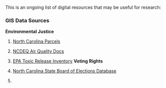 This is an ongoing list of digital resources that may be useful for research:

### GIS Data Sources
**Environmental Justice**
1. [North Carolina Parcels](https://www.nconemap.gov/pages/parcels)
2. [NCDEQ Air Quality Docs](https://edocs.deq.nc.gov/AirQuality/?dbid=0&repo=AirQuality)
3. [EPA Toxic Release Inventory](https://enviro.epa.gov/triexplorer/release_chem?p_view=ZPCH&trilib=TRIQ1&sort=_VIEW_&sort_fmt=1&state=&city=&spc=&zipcode=28382&zipsrch=yes&chemical=All+chemicals&industry=ALL&year=2020&tab_rpt=1&fld=RELLBY&fld=TSFDSP)
  **Voting Rights**

1. [North Carolina State Board of Elections Database](https://dl.ncsbe.gov/)
2. 
